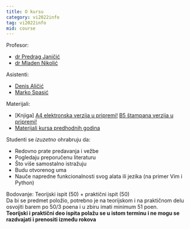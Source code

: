 ```yaml
---
title: O kursu
category: vi2022info
tag: vi2022info
mid: course
---
```

Profesor:
- [dr Predrag Janičić](http://poincare.matf.bg.ac.rs/~janicic/)
- [dr Mladen Nikolić](http://poincare.matf.bg.ac.rs/~nikolic/)

Asistenti:
- [Denis Aličić](http://poincare.matf.bg.ac.rs/~denis_alicic/)
- [Marko Spasić](http://poincare.matf.bg.ac.rs/~marko_spasic)


Materijali:
- [Knjiga] [A4 elektronska verzija u pripremi!](#) [B5 štampana verzija u pripremi!](#)
- [Materijali kursa predhodnih godina](https://github.com/matfvi/vi/)

Studenti se *izuzetno* ohrabruju da:
- Redovno prate predavanja i vežbe
- Pogledaju preporučenu literaturu
- Što više samostalno istražuju
- Budu otvorenog uma
- Nauče napredne funkcionalnosti svog alata ili jezika (na primer Vim i Python)

Bodovanje: 
Teorijski ispit (50) + praktični ispit (50)  
Da bi se predmet položio, potrebno je na teorijskom i na
praktičnom delu osvojiti barem po 50/3 poena i u zbiru
imati minimum 51 poen.   
**Teorijski i praktični deo ispita polažu se u istom terminu i ne mogu se razdvajati i prenositi između rokova**
